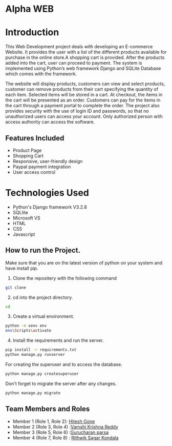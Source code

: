 # Alpha WEB

# Introduction

This Web Development project deals with developing an E-commerce Website. It provides the user with a list of the different products available for purchase in the online store.A shopping cart is provided. After the products added into the cart, user can proceed to payment. The system is implemented using Python’s web framework Django and SQLite Database which comes with the framework.

The website will display products, customers can view and select products, customer can remove products from their cart specifying the quantity of each item. Selected items will be stored in a cart. At checkout, the items in the cart will be presented as an order. Customers can pay for the items in the cart through a payment portal to complete the order. The project also provides security with the use of login ID and passwords, so that no unauthorized users can access your account. Only authorized person with access authority can access the software.

## Features Included

* Product Page
* Shopping Cart
* Responsive, user-friendly design
* Paypal payment integration
* User access control

# Technologies Used

* Python's Django framework V3.2.8
* SQLlite
* Microsoft VS
* HTML
* CSS
* Javascript

## How to run the Project.

Make sure that you are on the latest version of python on your system and have install pip.

1. Clone the repositery with the following command
```sh
git clone
```
2. cd into the project directory.
```sh
cd
```
3. Create a virtual environment.
```sh
python -m venv env
env\Scripts\activate
```
4. Install the requirements and run the server.
```sh
pip install -r requirements.txt
python manage.py runserver
```
For creating the superuser and to access the database.
```sh
python manage.py createsuperuser
```
Don't forget to migrate the server after any changes.
```sh
python manage.py migrate
```
## Team Members and Roles

- Member 1 (Role 1, Role 2): [Hitesh Gone](https://github.com/gonehitesh/CIS641-HW2-Gone)
- Member 2 (Role 3, Role 4) :[Vamshi Krishna Reddy](https://github.com/pvkr105/641-HW2-Purumandla)
- Member 3 (Role 5, Role 6) :[Gurucharan parsa](https://github.com/charanparsa/CIS641-HW2-parsa)
- Member 4 (Role 7, Role 8) : [Rithwik Sagar Kondala](https://github.com/rithwik05/641-HW2-kondala)

